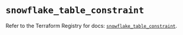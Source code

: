 # `snowflake_table_constraint`

Refer to the Terraform Registry for docs: [`snowflake_table_constraint`](https://registry.terraform.io/providers/snowflakedb/snowflake/2.4.0/docs/resources/table_constraint).
